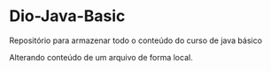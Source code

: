 # Dio-Java-Basic
Repositório para armazenar todo o conteúdo do curso de java básico

Alterando conteúdo de um arquivo de forma local.